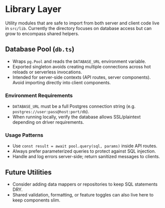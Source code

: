 # Library Layer

Utility modules that are safe to import from both server and client code live in `src/lib`. Currently the directory focuses on database access but can grow to encompass shared helpers.

## Database Pool (`db.ts`)
- Wraps `pg.Pool` and reads the `DATABASE_URL` environment variable.
- Exported singleton avoids creating multiple connections across hot reloads or serverless invocations.
- Intended for server-side contexts (API routes, server components). Avoid importing directly into client components.

### Environment Requirements
- `DATABASE_URL` must be a full Postgres connection string (e.g. `postgres://user:pass@host:port/db`).
- When running locally, verify the database allows SSL/plaintext depending on driver requirements.

### Usage Patterns
- Use `const result = await pool.query(sql, params)` inside API routes.
- Always prefer parameterized queries to protect against SQL injection.
- Handle and log errors server-side; return sanitized messages to clients.

## Future Utilities
- Consider adding data mappers or repositories to keep SQL statements DRY.
- Shared validation, formatting, or feature toggles can also live here to keep components slim.
